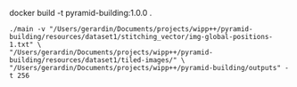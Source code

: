  docker build -t pyramid-building:1.0.0 .


    ./main -v "/Users/gerardin/Documents/projects/wipp++/pyramid-building/resources/dataset1/stitching_vector/img-global-positions-1.txt" \
    "/Users/gerardin/Documents/projects/wipp++/pyramid-building/resources/dataset1/tiled-images/" \
    "/Users/gerardin/Documents/projects/wipp++/pyramid-building/outputs" -t 256  